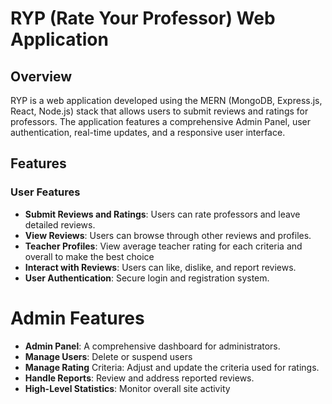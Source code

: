 # **RYP (Rate Your Professor) Web Application**

## Overview
RYP is a web application developed using the MERN (MongoDB, Express.js, React, Node.js) stack that allows users to submit reviews and ratings for professors. The application features a comprehensive Admin Panel, user authentication, real-time updates, and a responsive user interface.

## Features
### User Features
- **Submit Reviews and Ratings**: Users can rate professors and leave detailed reviews.
- **View Reviews**: Users can browse through other reviews and profiles.
- **Teacher Profiles**: View average teacher rating for each criteria and overall to make the best choice
- **Interact with Reviews**: Users can like, dislike, and report reviews.
- **User Authentication**: Secure login and registration system.

# Admin Features
- **Admin Panel**: A comprehensive dashboard for administrators.
- **Manage Users**: Delete or suspend users
- **Manage Rating** Criteria: Adjust and update the criteria used for ratings.
- **Handle Reports**: Review and address reported reviews.
- **High-Level Statistics**: Monitor overall site activity

